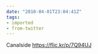 ```yaml
---
date: "2010-04-01T23:04:41Z"
tags:
- imported
- from-twitter
---
```

Canalside https://flic.kr/p/7Q94UJ

